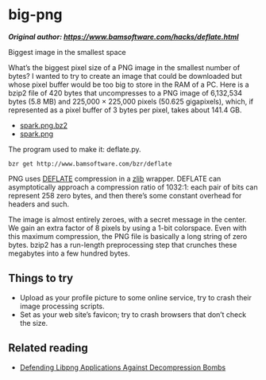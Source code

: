 # big-png

***Original author: https://www.bamsoftware.com/hacks/deflate.html***

Biggest image in the smallest space

What’s the biggest pixel size of a PNG image in the smallest number of bytes? I wanted to try to create an image that could be downloaded but whose pixel buffer would be too big to store in the RAM of a PC. Here is a bzip2 file of 420 bytes that uncompresses to a PNG image of 6,132,534 bytes (5.8 MB) and 225,000 × 225,000 pixels (50.625 gigapixels), which, if represented as a pixel buffer of 3 bytes per pixel, takes about 141.4 GB.

* [spark.png.bz2](https://github.com/korczis/big-png/raw/master/spark.png.bz2)
* [spark.png](https://github.com/korczis/big-png/raw/master/spark.png)

The program used to make it: deflate.py.

`bzr get http://www.bamsoftware.com/bzr/deflate`

PNG uses [DEFLATE](https://tools.ietf.org/html/rfc1951) compression in a [zlib](https://tools.ietf.org/html/rfc1950) wrapper. DEFLATE can asymptotically approach a compression ratio of 1032:1: each pair of bits can represent 258 zero bytes, and then there’s some constant overhead for headers and such.

The image is almost entirely zeroes, with a secret message in the center. We gain an extra factor of 8 pixels by using a 1-bit colorspace. Even with this maximum compression, the PNG file is basically a long string of zero bytes. bzip2 has a run-length preprocessing step that crunches these megabytes into a few hundred bytes.

## Things to try

* Upload as your profile picture to some online service, try to crash their image processing scripts.
* Set as your web site’s favicon; try to crash browsers that don’t check the size.

## Related reading

* [Defending Libpng Applications Against Decompression Bombs](http://libpng.sourceforge.net/decompression_bombs.html)

